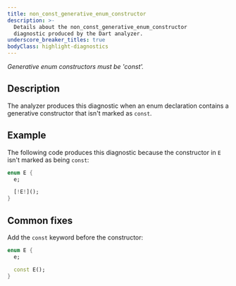 ```yaml
---
title: non_const_generative_enum_constructor
description: >-
  Details about the non_const_generative_enum_constructor
  diagnostic produced by the Dart analyzer.
underscore_breaker_titles: true
bodyClass: highlight-diagnostics
---
```


_Generative enum constructors must be 'const'._

## Description

The analyzer produces this diagnostic when an enum declaration contains a
generative constructor that isn't marked as `const`.

## Example

The following code produces this diagnostic because the constructor in `E`
isn't marked as being `const`:

```dart
enum E {
  e;

  [!E!]();
}
```

## Common fixes

Add the `const` keyword before the constructor:

```dart
enum E {
  e;

  const E();
}
```
